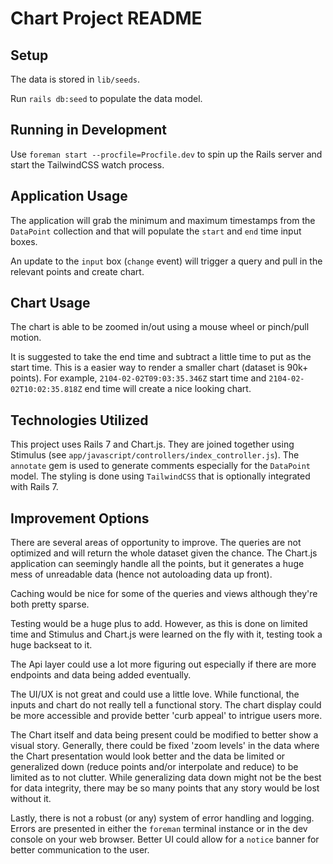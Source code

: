 # Chart Project README

## Setup

The data is stored in `lib/seeds`.

Run `rails db:seed` to populate the data model.

## Running in Development

Use `foreman start --procfile=Procfile.dev` to spin up the Rails server and start the TailwindCSS watch process.

## Application Usage

The application will grab the minimum and maximum timestamps from the `DataPoint` collection and that will populate the `start` and `end` time input boxes.

An update to the `input` box (`change` event) will trigger a query and pull in the relevant points and create chart.

## Chart Usage

The chart is able to be zoomed in/out using a mouse wheel or pinch/pull motion.

It is suggested to take the end time and subtract a little time to put as the start time.  This is a easier way to render a smaller chart (dataset is 90k+ points).  For example, `2104-02-02T09:03:35.346Z` start time and `2104-02-02T10:02:35.818Z` end time will create a nice looking chart.

## Technologies Utilized

This project uses Rails 7 and Chart.js.  They are joined together using Stimulus (see `app/javascript/controllers/index_controller.js`).  The `annotate` gem is used to generate comments especially for the `DataPoint` model.  The styling is done using `TailwindCSS` that is optionally integrated with Rails 7.

## Improvement Options

There are several areas of opportunity to improve.  The queries are not optimized and will return the whole dataset given the chance.  The Chart.js application can seemingly handle all the points, but it generates a huge mess of unreadable data (hence not autoloading data up front).

Caching would be nice for some of the queries and views although they're both pretty sparse.

Testing would be a huge plus to add.  However, as this is done on limited time and Stimulus and Chart.js were learned on the fly with it, testing took a huge backseat to it.

The Api layer could use a lot more figuring out especially if there are more endpoints and data being added eventually.

The UI/UX is not great and could use a little love.  While functional, the inputs and chart do not really tell a functional story.  The chart display could be more accessible and provide better 'curb appeal' to intrigue users more.

The Chart itself and data being present could be modified to better show a visual story.  Generally, there could be fixed 'zoom levels' in the data where the Chart presentation would look better and the data be limited or generalized down (reduce points and/or interpolate and reduce) to be limited as to not clutter.  While generalizing data down might not be the best for data integrity, there may be so many points that any story would be lost without it.

Lastly, there is not a robust (or any) system of error handling and logging.  Errors are presented in either the `foreman` terminal instance or in the dev console on your web browser.  Better UI could allow for a `notice` banner for better communication to the user.
